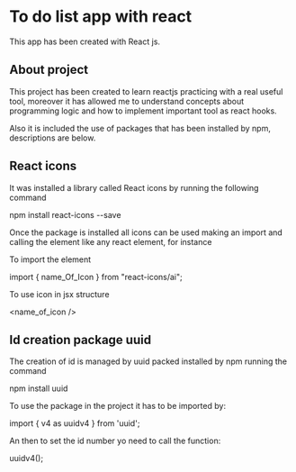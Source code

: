 # To do list app with react

This app has been created with React js.

## About project

This project has been created to learn reactjs practicing with a real useful tool, moreover it has allowed me to understand concepts about programming logic and how to implement important tool as react hooks.

Also it is included the use of packages that has been installed by npm, descriptions are below.

## React icons

It was installed a library called React icons by running the following command

npm install react-icons --save

Once the package is installed all icons can be used making an import and calling the element like any react element, for instance

To import the element

import { name_Of_Icon } from "react-icons/ai";

To use icon in jsx structure

<name_of_icon />

## Id creation package uuid

The creation of id is managed by uuid packed installed by npm running the command

npm install uuid

To use the package in the project it has to be imported by: 

import { v4 as uuidv4 } from 'uuid';

An then to set the id number yo need to call the function:

uuidv4();
